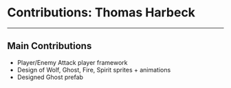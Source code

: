 # Contributions: Thomas Harbeck
______________________________________________________________________________________
## Main Contributions
- Player/Enemy Attack player framework
- Design of Wolf, Ghost, Fire, Spirit sprites + animations
- Designed Ghost prefab
